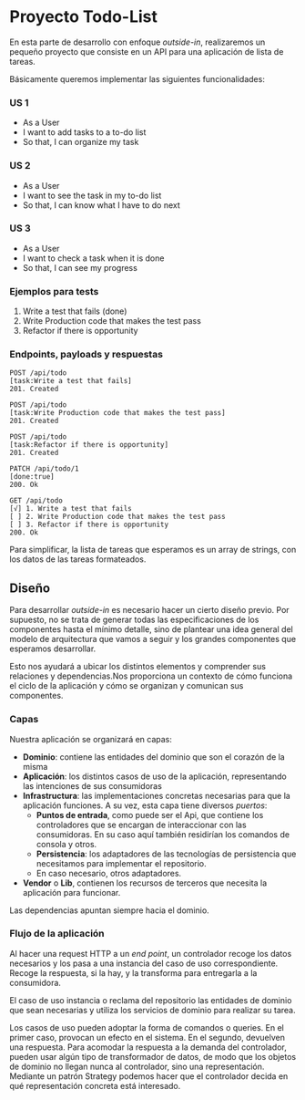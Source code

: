 # Proyecto Todo-List

En esta parte de desarrollo con enfoque *outside-in*, realizaremos un pequeño proyecto que consiste en un API para una aplicación de lista de tareas.

Básicamente queremos implementar las siguientes funcionalidades:

### US 1

* As a User
* I want to add tasks to a to-do list
* So that, I can organize my task

### US 2

* As a User
* I want to see the task in my to-do list
* So that, I can know what I have to do next

### US 3

* As a User
* I want to check a task when it is done
* So that, I can see my progress

### Ejemplos para tests

1. Write a test that fails (done)
2. Write Production code that makes the test pass
3. Refactor if there is opportunity

### Endpoints, payloads y respuestas

```
POST /api/todo
[task:Write a test that fails]
201. Created

POST /api/todo
[task:Write Production code that makes the test pass]
201. Created

POST /api/todo
[task:Refactor if there is opportunity]
201. Created

PATCH /api/todo/1
[done:true]
200. Ok

GET /api/todo
[√] 1. Write a test that fails
[ ] 2. Write Production code that makes the test pass
[ ] 3. Refactor if there is opportunity
200. Ok
```

Para simplificar, la lista de tareas que esperamos es un array de strings, con los datos de las tareas formateados.

## Diseño

Para desarrollar *outside-in* es necesario hacer un cierto diseño previo. Por supuesto, no se trata de generar todas las especificaciones de los componentes hasta el mínimo detalle, sino de plantear una idea general del modelo de arquitectura que vamos a seguir y los grandes componentes que esperamos desarrollar.

Esto nos ayudará a ubicar los distintos elementos y comprender sus relaciones y dependencias.Nos proporciona un contexto de cómo funciona el ciclo de la aplicación y cómo se organizan y comunican sus componentes.

### Capas

Nuestra aplicación se organizará en capas:

* **Dominio**: contiene las entidades del dominio que son el corazón de la misma
* **Aplicación**: los distintos casos de uso de la aplicación, representando las intenciones de sus consumidoras
* **Infrastructura**: las implementaciones concretas necesarias para que la aplicación funciones. A su vez, esta capa tiene diversos *puertos*:
	* **Puntos de entrada**, como puede ser el Api, que contiene los controladores que se encargan de interaccionar con las consumidoras. En su caso aquí también residirían los comandos de consola y otros.
	* **Persistencia**: los adaptadores de las tecnologías de persistencia que necesitamos para implementar el repositorio.
	* En caso necesario, otros adaptadores.	
* **Vendor** o **Lib**, contienen los recursos de terceros que necesita la aplicación para funcionar.


Las dependencias apuntan siempre hacia el dominio.

### Flujo de la aplicación

Al hacer una request HTTP a un *end point*, un controlador recoge los datos necesarios y los pasa a una instancia del caso de uso correspondiente. Recoge la respuesta, si la hay, y la transforma para entregarla a la consumidora.

El caso de uso instancia o reclama del repositorio las entidades de dominio que sean necesarias y utiliza los servicios de dominio para realizar su tarea.

Los casos de uso pueden adoptar la forma de comandos o queries. En el primer caso, provocan un efecto en el sistema. En el segundo, devuelven una respuesta. Para acomodar la respuesta a la demanda del controlador, pueden usar algún tipo de transformador de datos, de modo que los objetos de dominio no llegan nunca al controlador, sino una representación. Mediante un patrón Strategy podemos hacer que el controlador decida en qué representación concreta está interesado.

